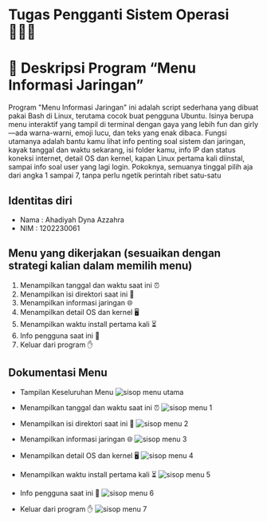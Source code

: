 # Tugas Pengganti Sistem Operasi 👩🏻‍💻

# 📝 Deskripsi Program “Menu Informasi Jaringan”
Program "Menu Informasi Jaringan" ini adalah script sederhana yang dibuat pakai Bash di Linux, terutama cocok buat pengguna Ubuntu. Isinya berupa menu interaktif yang tampil di terminal dengan gaya yang lebih fun dan girly—ada warna-warni, emoji lucu, dan teks yang enak dibaca. Fungsi utamanya adalah bantu kamu lihat info penting soal sistem dan jaringan, kayak tanggal dan waktu sekarang, isi folder kamu, info IP dan status koneksi internet, detail OS dan kernel, kapan Linux pertama kali diinstal, sampai info soal user yang lagi login. Pokoknya, semuanya tinggal pilih aja dari angka 1 sampai 7, tanpa perlu ngetik perintah ribet satu-satu

## Identitas diri
- Nama : Ahadiyah Dyna Azzahra
- NIM  : 1202230061

## Menu yang dikerjakan (sesuaikan dengan strategi kalian dalam memilih menu)
1. Menampilkan tanggal dan waktu saat ini  ⏰
2. Menampilkan isi direktori saat ini 📁
3. Menampilkan informasi jaringan 🌐
4. Menampilkan detail OS dan kernel 🖥️
5. Menampilkan waktu install pertama kali ⏳
6. Info pengguna saat ini 👤
7. Keluar dari program ✋

## Dokumentasi Menu 
 - Tampilan Keseluruhan Menu
  ![sisop menu utama](https://github.com/user-attachments/assets/259da102-4754-45d5-932f-83c382c4f8fc)

- Menampilkan tanggal dan waktu saat ini ⏰
  ![sisop menu 1](https://github.com/user-attachments/assets/bce95318-8ec1-4e12-ac4b-48716d268b03)
  
- Menampilkan isi direktori saat ini 📁
![sisop menu 2](https://github.com/user-attachments/assets/4dc89b6d-21a1-44fb-8d51-fb5c5065ac37)

- Menampilkan informasi jaringan 🌐
![sisop menu 3](https://github.com/user-attachments/assets/cee0511c-6b46-4188-8b4e-521b68e1beb5)

-  Menampilkan detail OS dan kernel 🖥️
![sisop menu 4](https://github.com/user-attachments/assets/35f8fecb-87ec-4939-ad8d-93cad2c2c0dc)

- Menampilkan waktu install pertama kali ⏳
![sisop menu 5](https://github.com/user-attachments/assets/9a876a0f-0a18-46b0-b0ef-5fde60b58540)

- Info pengguna saat ini 👤
  ![sisop menu 6](https://github.com/user-attachments/assets/f6b09a05-5a4e-4657-87c2-db1e8437cdf9)

- Keluar dari program ✋
![sisop menu 7](https://github.com/user-attachments/assets/7f6c4048-4b8f-4ebf-bea3-54e5b2eb2fb1)
